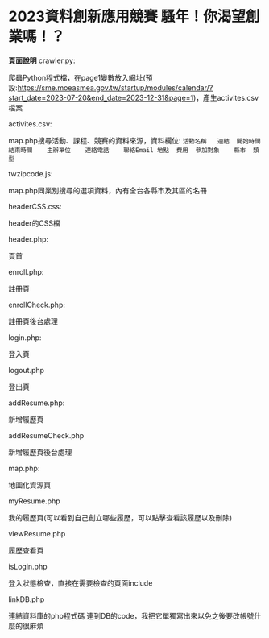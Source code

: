 # 2023資料創新應用競賽  騷年！你渴望創業嗎！？

**頁面說明**
crawler.py:

爬蟲Python程式檔，在page1變數放入網址(預設:https://sme.moeasmea.gov.tw/startup/modules/calendar/?start_date=2023-07-20&end_date=2023-12-31&page=1)，產生activites.csv檔案

activites.csv:

map.php搜尋活動、課程、競賽的資料來源，資料欄位:
`活動名稱	連結	開始時間	結束時間	主辦單位	連絡電話	聯絡Email	地點	費用	參加對象	縣市	類型`

twzipcode.js:

map.php同業別搜尋的選項資料，內有全台各縣市及其區的名冊

headerCSS.css:

header的CSS檔

header.php:

頁首

enroll.php:

註冊頁

enrollCheck.php:

註冊頁後台處理

login.php:

登入頁

logout.php

登出頁

addResume.php:

新增履歷頁

addResumeCheck.php

新增履歷頁後台處理

map.php:

地圖化資源頁

myResume.php

我的履歷頁(可以看到自己創立哪些履歷，可以點擊查看該履歷以及刪除)

viewResume.php

履歷查看頁

isLogin.php

登入狀態檢查，直接在需要檢查的頁面include

linkDB.php

連結資料庫的php程式碼
  連到DB的code，我把它單獨寫出來以免之後要改帳號什麼的很麻煩
